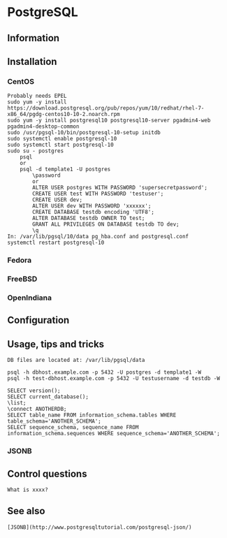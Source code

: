 # PostgreSQL

## Information

## Installation

### CentOS
    
    Probably needs EPEL
    sudo yum -y install https://download.postgresql.org/pub/repos/yum/10/redhat/rhel-7-x86_64/pgdg-centos10-10-2.noarch.rpm
    sudo yum -y install postgresql10 postgresql10-server pgadmin4-web pgadmin4-desktop-common
    sudo /usr/pgsql-10/bin/postgresql-10-setup initdb
    sudo systemctl enable postgresql-10
    sudo systemctl start postgresql-10
    sudo su - postgres
        psql
        or
        psql -d template1 -U postgres
            \password
            or
            ALTER USER postgres WITH PASSWORD 'supersecretpassword';
            CREATE USER test WITH PASSWORD 'testuser';
            CREATE USER dev;
            ALTER USER dev WITH PASSWORD 'xxxxxx';
            CREATE DATABASE testdb encoding 'UTF8';
            ALTER DATABASE testdb OWNER TO test;
            GRANT ALL PRIVILEGES ON DATABASE testdb TO dev;
            \q
    In: /var/lib/pgsql/10/data pg_hba.conf and postgresql.conf
    systemctl restart postgresql-10

### Fedora

### FreeBSD

### OpenIndiana

## Configuration

## Usage, tips and tricks

    DB files are located at: /var/lib/pgsql/data

    psql -h dbhost.example.com -p 5432 -U postgres -d template1 -W
    psql -h test-dbhost.example.com -p 5432 -U testusername -d testdb -W

    SELECT version();
    SELECT current_database();
    \list;
    \connect ANOTHERDB;
    SELECT table_name FROM information_schema.tables WHERE table_schema='ANOTHER_SCHEMA';
    SELECT sequence_schema, sequence_name FROM information_schema.sequences WHERE sequence_schema='ANOTHER_SCHEMA';

### JSONB

## Control questions

    What is xxxx?

## See also

    [JSONB](http://www.postgresqltutorial.com/postgresql-json/)
